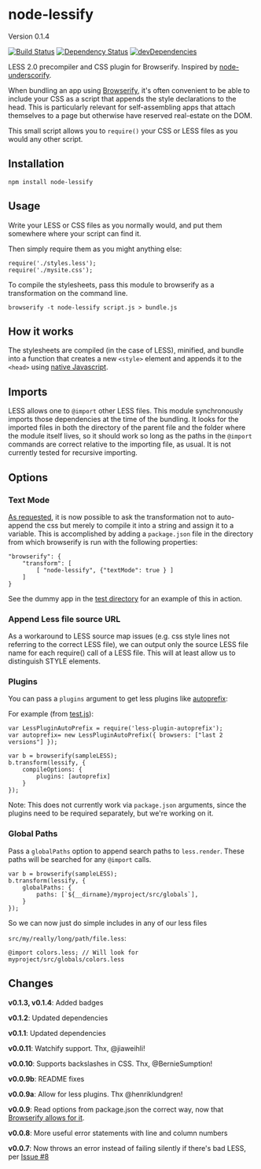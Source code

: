 node-lessify
============
Version 0.1.4

[![Build Status](https://travis-ci.org/wilson428/node-lessify.png)](https://travis-ci.org/wilson428/node-lessify)
[![Dependency Status](https://david-dm.org/wilson428/node-lessify.svg)](https://david-dm.org/wilson428/node-lessify)
[![devDependencies](https://david-dm.org/wilson428/node-lessify/dev-status.svg)](https://david-dm.org/wilson428/node-lessify#info=devDependencies)

LESS 2.0 precompiler and CSS plugin for Browserify. Inspired by [node-underscorify](https://github.com/maxparm/node-underscorify).

When bundling an app using [Browserify](http://browserify.org/), it's often convenient to be able to include your CSS as a script that appends the style declarations to the head. This is particularly relevant for self-assembling apps that attach themselves to a page but otherwise have reserved real-estate on the DOM.

This small script allows you to `require()` your CSS or LESS files as you would any other script.

## Installation

```
npm install node-lessify
```

## Usage
Write your LESS or CSS files as you normally would, and put them somewhere where your script can find it.

Then simply require them as you might anything else:

```
require('./styles.less');
require('./mysite.css');
```

To compile the stylesheets, pass this module to browserify as a transformation on the command line.

```
browserify -t node-lessify script.js > bundle.js
```

## How it works

The stylesheets are compiled (in the case of LESS), minified, and bundle into a function that creates a new `<style>` element and appends it to the `<head>` using [native Javascript](http://stackoverflow.com/questions/524696/how-to-create-a-style-tag-with-javascript).

## Imports
LESS allows one to ```@import``` other LESS files. This module synchronously imports those dependencies at the time of the bundling. It looks for the imported files in both the directory of the parent file and the folder where the module itself lives, so it should work so long as the paths in the ```@import``` commands are correct relative to the importing file, as usual. It is not currently tested for recursive importing.

## Options

### Text Mode
[As requested](https://github.com/wilson428/node-lessify/issues/1), it is now possible to ask the transformation not to auto-append the css but merely to compile it into a string and assign it to a variable. This is accomplished by adding a `package.json` file in the directory from which browserify is run with the following properties:

    "browserify": {
        "transform": [
            [ "node-lessify", {"textMode": true } ]
        ]
    }

See the dummy app in the [test directory](/test) for an example of this in action.

### Append Less file source URL
As a workaround to LESS source map issues (e.g. css style lines not referring to the correct LESS file), we can output
 only the source LESS file name for each require() call of a LESS file. This will at least allow us to distinguish
 STYLE elements.

### Plugins
You can pass a `plugins` argument to get less plugins like [autoprefix](https://www.npmjs.com/package/less-plugin-autoprefix):

For example (from [test.js](test/test.js)):

	var LessPluginAutoPrefix = require('less-plugin-autoprefix');
	var autoprefix= new LessPluginAutoPrefix({ browsers: ["last 2 versions"] });

	var b = browserify(sampleLESS);
	b.transform(lessify, {
		compileOptions: {
			plugins: [autoprefix]
		}
	});

Note: This does not currently work via `package.json` arguments, since the plugins need to be required separately, but we're working on it.

### Global Paths
Pass a `globalPaths` option to append search paths to `less.render`.  These paths will be searched for any `@import` calls.

	var b = browserify(sampleLESS);
	b.transform(lessify, {
		globalPaths: {
			paths: [`${__dirname}/myproject/src/globals`],
		}
	});

So we can now just do simple includes in any of our less files

`src/my/really/long/path/file.less`:

	@import colors.less; // Will look for myproject/src/globals/colors.less



## Changes
**v0.1.3, v0.1.4**: Added badges

**v0.1.2**: Updated dependencies

**v0.1.1**: Updated dependencies

**v0.0.11**: Watchify support. Thx, @jiaweihli!

**v0.0.10**: Supports backslashes in CSS. Thx, @BernieSumption!

**v0.0.9b**: README fixes

**v0.0.9a**: Allow for less plugins. Thx @henriklundgren!

**v0.0.9**: Read options from package.json the correct way, now that [Browserify allows for it](https://github.com/substack/node-browserify#btransformtr-opts).

**v0.0.8**: More useful error statements with line and column numbers

**v0.0.7**: Now throws an error instead of failing silently if there's bad LESS, per [Issue #8](https://github.com/wilson428/node-lessify/issues/8)
